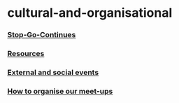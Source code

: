 # cultural-and-organisational

### [Stop-Go-Continues](https://github.com/foundersandcoders/london-programme/tree/master/stop-go-continue/fac-18)

### [Resources](https://github.com/fac18/resources)

### [External and social events](https://github.com/fac18/cultural-and-organisational/blob/master/calander-events.md)

### [How to organise our meet-ups](https://github.com/fac18/cultural-and-organisational/blob/master/meet-ups.md)
